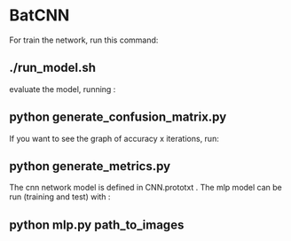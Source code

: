 # BatCNN

For train the network, run this command:
## ./run_model.sh

evaluate the model, running :
## python generate_confusion_matrix.py

If you want to see the graph of accuracy x iterations, run:
## python generate_metrics.py

The cnn network model is defined in CNN.prototxt . The mlp model can be run (training and test) with :
## python mlp.py path_to_images


